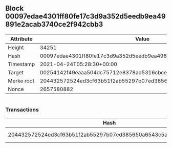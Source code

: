 ## Block 00097edae4301ff80fe17c3d9a352d5eedb9ea49891e2acab3740ce2f942cbb3

Attribute | Value
--- | ---
Height | 34251
Hash | 00097edae4301ff80fe17c3d9a352d5eedb9ea49891e2acab3740ce2f942cbb3
Timestamp | 2021-04-24T05:28:30+00:00
Target | 00254142f49eaaa504dc75712e8378ad5316cbcead634704b3734b6271167cc4
Merke root | 204432572524ed3cf63b51f2ab55297b07ed385650a6543c5abf957892f19398
Nonce | 2657580882

```

```

### Transactions

Hash | Amount
--- | ---
[204432572524ed3cf63b51f2ab55297b07ed385650a6543c5abf957892f19398](204432572524ed3cf63b51f2ab55297b07ed385650a6543c5abf957892f19398.md) | 10.00000000 SKEPTI 
